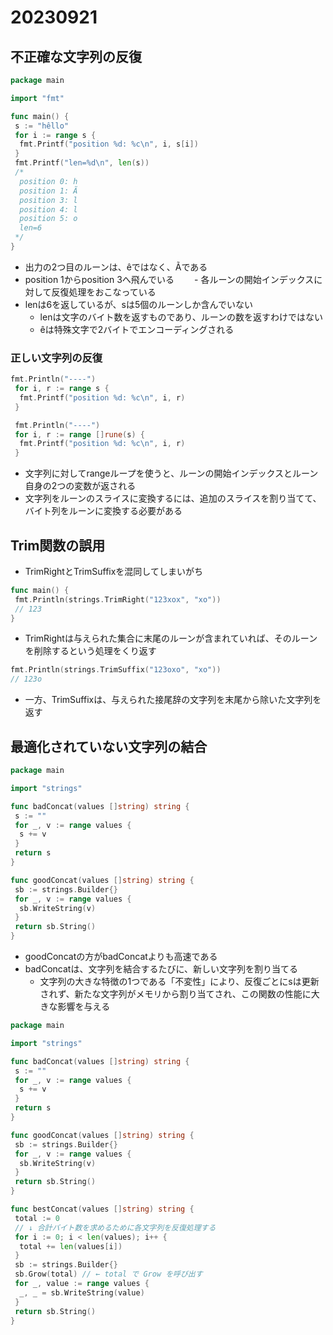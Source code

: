 # 20230921

## 不正確な文字列の反復

```go
package main

import "fmt"

func main() {
 s := "hêllo"
 for i := range s {
  fmt.Printf("position %d: %c\n", i, s[i])
 }
 fmt.Printf("len=%d\n", len(s))
 /*
  position 0: h
  position 1: Ã
  position 3: l
  position 4: l
  position 5: o
  len=6
 */
}

```

- 出力の2つ目のルーンは、êではなく、Ãである
- position 1からposition 3へ飛んでいる
　　- 各ルーンの開始インデックスに対して反復処理をおこなっている
- lenは6を返しているが、sは5個のルーンしか含んでいない
  - lenは文字のバイト数を返すものであり、ルーンの数を返すわけではない
  - êは特殊文字で2バイトでエンコーディングされる

### 正しい文字列の反復

```go
fmt.Println("----")
 for i, r := range s {
  fmt.Printf("position %d: %c\n", i, r)
 }

 fmt.Println("----")
 for i, r := range []rune(s) {
  fmt.Printf("position %d: %c\n", i, r)
 }
```

- 文字列に対してrangeループを使うと、ルーンの開始インデックスとルーン自身の2つの変数が返される
- 文字列をルーンのスライスに変換するには、追加のスライスを割り当てて、バイト列をルーンに変換する必要がある

## Trim関数の誤用

- TrimRightとTrimSuffixを混同してしまいがち

```go
func main() {
 fmt.Println(strings.TrimRight("123xox", "xo"))
 // 123
}
```

- TrimRightは与えられた集合に末尾のルーンが含まれていれば、そのルーンを削除するという処理をくり返す

```go
fmt.Println(strings.TrimSuffix("123oxo", "xo"))
// 123o
```

- 一方、TrimSuffixは、与えられた接尾辞の文字列を末尾から除いた文字列を返す

## 最適化されていない文字列の結合

```go
package main

import "strings"

func badConcat(values []string) string {
 s := ""
 for _, v := range values {
  s += v
 }
 return s
}

func goodConcat(values []string) string {
 sb := strings.Builder{}
 for _, v := range values {
  sb.WriteString(v)
 }
 return sb.String()
}
```

- goodConcatの方がbadConcatよりも高速である
- badConcatは、文字列を結合するたびに、新しい文字列を割り当てる
  - 文字列の大きな特徴の1つである「不変性」により、反復ごとにsは更新されず、新たな文字列がメモリから割り当てされ、この関数の性能に大きな影響を与える

```go
package main

import "strings"

func badConcat(values []string) string {
 s := ""
 for _, v := range values {
  s += v
 }
 return s
}

func goodConcat(values []string) string {
 sb := strings.Builder{}
 for _, v := range values {
  sb.WriteString(v)
 }
 return sb.String()
}

func bestConcat(values []string) string {
 total := 0
 // ↓ 合計バイト数を求めるために各文字列を反復処理する
 for i := 0; i < len(values); i++ {
  total += len(values[i])
 }
 sb := strings.Builder{}
 sb.Grow(total) // ← total で Grow を呼び出す
 for _, value := range values {
  _, _ = sb.WriteString(value)
 }
 return sb.String()
}

```

